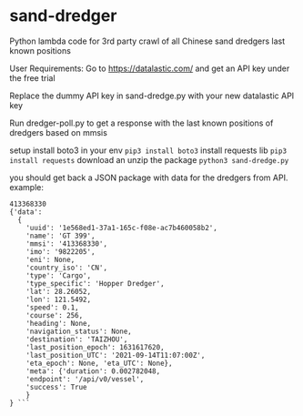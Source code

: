 # sand-dredger
Python lambda code for 3rd party crawl of all Chinese sand dredgers last known positions

User Requirements:
Go to https://datalastic.com/ and get an API key under the free trial

Replace the dummy API key in sand-dredge.py with your new datalastic API key

Run dredger-poll.py to get a response with the last known positions of dredgers based on mmsis


setup
install boto3 in your env
``` pip3 install boto3 ```
install requests lib
``` pip3 install requests ```
download an unzip the package
``` python3 sand-dredge.py ```

you should get back a JSON package with data for the dredgers from API.  example:
```  dredge dredge dredge...
413368330
{'data': 
  {
    'uuid': '1e568ed1-37a1-165c-f08e-ac7b460058b2', 
    'name': 'GT 399', 
    'mmsi': '413368330', 
    'imo': '9822205', 
    'eni': None, 
    'country_iso': 'CN', 
    'type': 'Cargo', 
    'type_specific': 'Hopper Dredger', 
    'lat': 28.26052, 
    'lon': 121.5492, 
    'speed': 0.1, 
    'course': 256, 
    'heading': None, 
    'navigation_status': None, 
    'destination': 'TAIZHOU', 
    'last_position_epoch': 1631617620, 
    'last_position_UTC': '2021-09-14T11:07:00Z', 
    'eta_epoch': None, 'eta_UTC': None}, 
    'meta': {'duration': 0.002782048, 
    'endpoint': '/api/v0/vessel', 
    'success': True
    }
} ``` 
